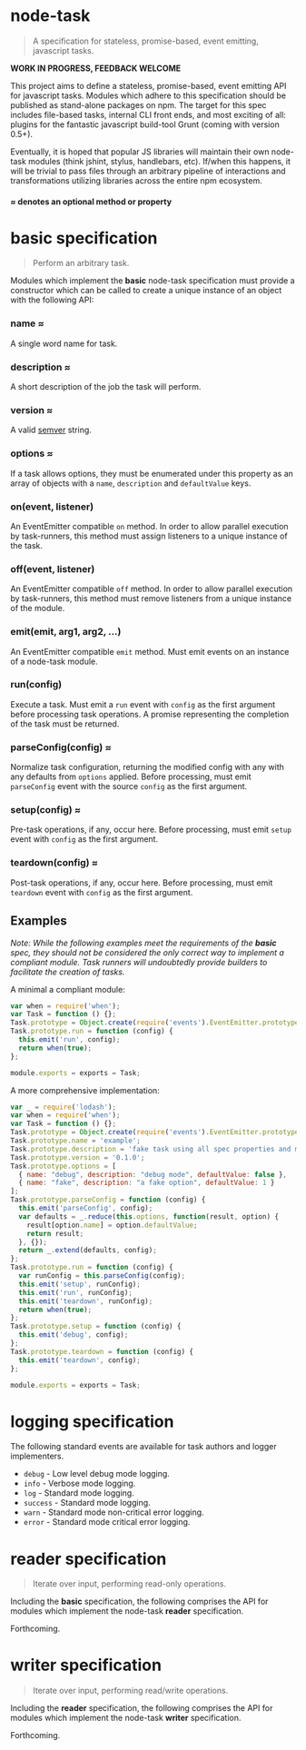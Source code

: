 # node-task
> A specification for stateless, promise-based, event emitting, javascript tasks.

**WORK IN PROGRESS, FEEDBACK WELCOME**

This project aims to define a stateless, promise-based, event emitting API for javascript tasks. Modules which adhere to this specification should be published as stand-alone packages on npm. The target for this spec includes file-based tasks, internal CLI front ends, and most exciting of all: plugins for the fantastic javascript build-tool Grunt (coming with version 0.5+).

Eventually, it is hoped that popular JS libraries will maintain their own node-task modules (think jshint, stylus, handlebars, etc). If/when this happens, it will be trivial to pass files through an arbitrary pipeline of interactions and transformations utilizing libraries across the entire npm ecosystem.

#### __≈__ denotes an __optional__ method or property

# basic specification
> Perform an arbitrary task.

Modules which implement the **basic** node-task specification must provide a constructor which can be called to create a unique instance of an object with the following API:

### name ≈
A single word name for task.

### description ≈
A short description of the job the task will perform.

### version ≈
A valid [semver](http://semver.org/) string.

### options ≈
If a task allows options, they must be enumerated under this property as an array of objects with a `name`, `description` and `defaultValue` keys.

### on(event, listener)
An EventEmitter compatible `on` method.  In order to allow parallel execution by task-runners, this method must assign listeners to a unique instance of the task.

### off(event, listener)
An EventEmitter compatible `off` method.  In order to allow parallel execution by task-runners, this method must remove listeners from a unique instance of the module.

### emit(emit, arg1, arg2, ...)
An EventEmitter compatible `emit` method.  Must emit events on an instance of a node-task module.

### run(config)
Execute a task. Must emit a `run` event with `config` as the first argument before processing task operations. A promise representing the completion of the task must be returned.

### parseConfig(config) ≈
Normalize task configuration, returning the modified config with any with any defaults from `options` applied. Before processing, must emit `parseConfig` event with the source `config` as the first argument.

### setup(config) ≈
Pre-task operations, if any, occur here. Before processing, must emit `setup` event with `config` as the first argument.

### teardown(config) ≈
Post-task operations, if any, occur here. Before processing, must emit `teardown` event with `config` as the first argument.

## Examples

*Note: While the following examples meet the requirements of the __basic__ spec, they should not be considered the only correct way to implement a compliant module.  Task runners will undoubtedly provide builders to facilitate the creation of tasks.*

A minimal a compliant module:
```js
var when = require('when');
var Task = function () {};
Task.prototype = Object.create(require('events').EventEmitter.prototype);
Task.prototype.run = function (config) {
  this.emit('run', config);
  return when(true);
};

module.exports = exports = Task;
```

A more comprehensive implementation:
```js
var _ = require('lodash');
var when = require('when');
var Task = function () {};
Task.prototype = Object.create(require('events').EventEmitter.prototype);
Task.prototype.name = 'example';
Task.prototype.description = 'fake task using all spec properties and methods';
Task.prototype.version = '0.1.0';
Task.prototype.options = [
  { name: "debug", description: "debug mode", defaultValue: false },
  { name: "fake", description: "a fake option", defaultValue: 1 }
];
Task.prototype.parseConfig = function (config) {
  this.emit('parseConfig', config);
  var defaults = _.reduce(this.options, function(result, option) {
    result[option.name] = option.defaultValue;
    return result;
  }, {});
  return _.extend(defaults, config);
};
Task.prototype.run = function (config) {
  var runConfig = this.parseConfig(config);
  this.emit('setup', runConfig);
  this.emit('run', runConfig);
  this.emit('teardown', runConfig);
  return when(true);
};
Task.prototype.setup = function (config) {
  this.emit('debug', config);
};
Task.prototype.teardown = function (config) {
  this.emit('teardown', config);
};

module.exports = exports = Task;
```

# logging specification

The following standard events are available for task authors and logger implementers.

* `debug` - Low level debug mode logging.
* `info` - Verbose mode logging.
* `log` - Standard mode logging.
* `success` - Standard mode logging.
* `warn` - Standard mode non-critical error logging.
* `error` - Standard mode critical error logging.

# reader specification
> Iterate over input, performing read-only operations.

Including the **basic** specification, the following comprises the API for modules which implement the node-task **reader** specification.

Forthcoming.

# writer specification
> Iterate over input, performing read/write operations.

Including the **reader** specification, the following comprises the API for modules which implement the node-task **writer** specification.

Forthcoming.
